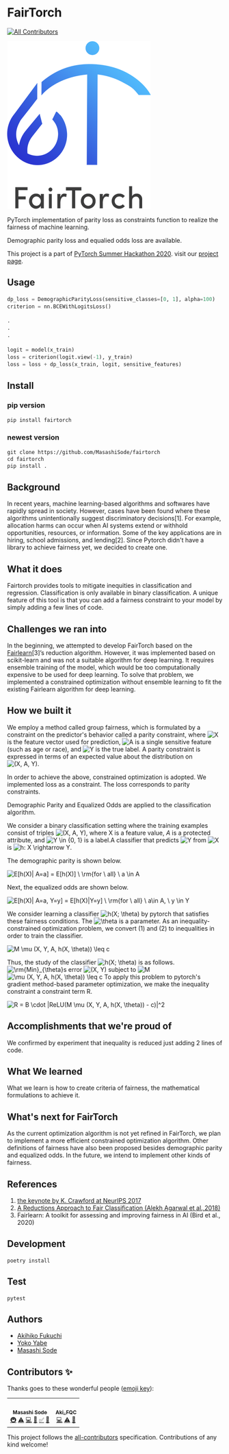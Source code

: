 # FairTorch
<!-- ALL-CONTRIBUTORS-BADGE:START - Do not remove or modify this section -->
[![All Contributors](https://img.shields.io/badge/all_contributors-2-orange.svg?style=flat-square)](#contributors-)
<!-- ALL-CONTRIBUTORS-BADGE:END -->

![FairTorchLogo](./fig/fairtorch_logo_vertical.png)

PyTorch implementation of parity loss as constraints function to realize the fairness of machine learning.

Demographic parity loss and equalied odds loss are available.

This project is a part of [PyTorch Summer Hackathon 2020](https://pytorch2020.devpost.com/). visit our [project page](https://devpost.com/software/a-qeysp1).

## Usage

```python
dp_loss = DemographicParityLoss(sensitive_classes=[0, 1], alpha=100)
criterion = nn.BCEWithLogitsLoss()

.
.
.

logit = model(x_train)
loss = criterion(logit.view(-1), y_train)
loss = loss + dp_loss(x_train, logit, sensitive_features)
```

## Install

### pip version

```text
pip install fairtorch
```

### newest version

```text
git clone https://github.com/MasashiSode/fairtorch
cd fairtorch
pip install .
```

## Background

In recent years, machine learning-based algorithms and softwares have rapidly spread in society. However, cases have been found where these algorithms unintentionally suggest discriminatory decisions[1]. For example, allocation harms can occur when AI systems extend or withhold opportunities, resources, or information. Some of the key applications are in hiring, school admissions, and lending[2]. Since Pytorch didn't have a library to achieve fairness yet, we decided to create one.

## What it does

Fairtorch provides tools to mitigate inequities in classification and regression. Classification is only available in binary classification. A unique feature of this tool is that you can add a fairness constraint to your model by simply adding a few lines of code.

## Challenges we ran into

In the beginning, we attempted to develop FairTorch based on the [Fairlearn](https://github.com/fairlearn/fairlearn)[3]’s reduction algorithm. However, it was implemented based on scikit-learn and was not a suitable algorithm for deep learning. It requires ensemble training of the model, which would be too computationally expensive to be used for deep learning. To solve that problem, we implemented a constrained optimization without ensemble learning to fit the existing Fairlearn algorithm for deep learning.

## How we built it

We employ a method called group fairness, which is formulated by a constraint on the predictor's behavior called a parity constraint, where <img src="https://latex.codecogs.com/png.latex?X" title="X" /> is the feature vector used for prediction, <img src="https://latex.codecogs.com/png.latex?A" title="A" /> is a single sensitive feature (such as age or race), and <img src="https://latex.codecogs.com/png.latex?Y" title="Y" /> is the true label. A parity constraint is expressed in terms of an expected value about the distribution on <img src="https://latex.codecogs.com/png.latex?(X,&space;A,&space;Y)" title="(X, A, Y)" />.

In order to achieve the above, constrained optimization is adopted. We implemented loss as a constraint. The loss corresponds to parity constraints.

Demographic Parity and Equalized Odds are applied to the classification algorithm.

We consider a binary classification setting where the training
examples consist of triples <img src="https://latex.codecogs.com/png.latex?(X,&space;A,&space;Y)" title="(X, A, Y)" />, where X is a feature value, $A$ is a protected attribute, and <img src="https://latex.codecogs.com/png.latex?Y&space;\in&space;{0,&space;1}" title="Y \in {0, 1}" /> is a label.A classifier that predicts <img src="https://latex.codecogs.com/png.latex?X" title="Y" /> from <img src="https://latex.codecogs.com/png.latex?X" title="X" /> is <img src="https://latex.codecogs.com/png.latex?h:&space;X&space;\rightarrow&space;Y" title="h: X \rightarrow Y" />.

The demographic parity is shown below.

<img src="https://latex.codecogs.com/png.latex?E[h(X)|&space;A=a]&space;=&space;E[h(X)]&space;\&space;\rm{for&space;\&space;all}&space;\&space;a&space;\in&space;A" title="E[h(X)| A=a] = E[h(X)] \ \rm{for \ all} \ a \in A" />

Next, the equalized odds are shown below.

<img src="https://latex.codecogs.com/png.latex?E[h(X)|&space;A=a,&space;Y=y]&space;=&space;E[h(X)|Y=y]&space;\&space;\rm{for&space;\&space;all}&space;\&space;a\in&space;A,&space;\&space;y&space;\in&space;Y" title="E[h(X)| A=a, Y=y] = E[h(X)|Y=y] \ \rm{for \ all} \ a\in A, \ y \in Y" />

We consider learning a classifier <img src="https://latex.codecogs.com/png.latex?h(X;&space;\theta)" title="h(X; \theta)" /> by pytorch that satisfies these fairness conditions.
The <img src="https://latex.codecogs.com/png.latex?\theta" title="\theta" /> is a parameter. As an inequality-constrained optimization problem, we convert (1) and (2) to inequalities in order to train the classifier.

<img src="https://latex.codecogs.com/png.latex?M&space;\mu&space;(X,&space;Y,&space;A,&space;h(X,&space;\theta))&space;\leq&space;c" title="M \mu (X, Y, A, h(X, \theta)) \leq c" />

Thus, the study of the classifier <img src="https://latex.codecogs.com/png.latex?h(X;&space;\theta)" title="h(X; \theta)" /> is as follows.
<img src="https://latex.codecogs.com/png.latex?\rm{Min}_{\theta}" title="\rm{Min}_{\theta}" />s error <img src="https://latex.codecogs.com/png.latex?(X,&space;Y)" title="(X, Y)" /> subject to <img src="https://latex.codecogs.com/png.latex?M" title="M" /> <img src="https://latex.codecogs.com/png.latex?\mu&space;(X,&space;Y,&space;A,&space;h(X,&space;\theta))&space;\leq&space;c" title="\mu (X, Y, A, h(X, \theta)) \leq c" />
To apply this problem to pytorch's gradient method-based parameter optimization, we make the inequality constraint a constraint term R.

<img src="https://latex.codecogs.com/png.latex?R&space;=&space;B&space;\cdot&space;|ReLU(M&space;\mu&space;(X,&space;Y,&space;A,&space;h(X,&space;\theta))&space;-&space;c)|^2" title="R = B \cdot |ReLU(M \mu (X, Y, A, h(X, \theta)) - c)|^2" />

## Accomplishments that we're proud of

We confirmed by experiment that inequality is reduced just adding 2 lines of code.

## What We learned

What we learn is how to create criteria of fairness, the mathematical formulations to achieve it.

## What's next for FairTorch

As the current optimization algorithm is not yet refined in FairTorch, we plan to implement a more efficient constrained optimization algorithm. Other definitions of fairness have also been proposed besides demographic parity and equalized odds. In the future, we intend to implement other kinds of fairness.

## References

1. [the keynote by K. Crawford at NeurIPS 2017](https://youtu.be/fMym_BKWQzk)
2. [A Reductions Approach to Fair Classification (Alekh Agarwal et al.,2018)](http://proceedings.mlr.press/v80/agarwal18a.html)
3. Fairlearn: A toolkit for assessing and improving fairness in AI (Bird et al., 2020)

## Development

```text
poetry install
```

## Test

```text
pytest
```

## Authors

- [Akihiko Fukuchi](https://github.com/akiFQC)
- [Yoko Yabe](https://github.com/ykt345)
- [Masashi Sode](https://github.com/MasashiSode)

## Contributors ✨

Thanks goes to these wonderful people ([emoji key](https://allcontributors.org/docs/en/emoji-key)):

<!-- ALL-CONTRIBUTORS-LIST:START - Do not remove or modify this section -->
<!-- prettier-ignore-start -->
<!-- markdownlint-disable -->
<table>
  <tr>
    <td align="center"><a href="https://www.masashisode.com"><img src="https://avatars.githubusercontent.com/u/39261814?v=4?s=100" width="100px;" alt=""/><br /><sub><b>Masashi Sode</b></sub></a><br /><a href="#infra-MasashiSode" title="Infrastructure (Hosting, Build-Tools, etc)">🚇</a> <a href="https://github.com/wbawakate/fairtorch/commits?author=MasashiSode" title="Tests">⚠️</a> <a href="https://github.com/wbawakate/fairtorch/commits?author=MasashiSode" title="Code">💻</a> <a href="#maintenance-MasashiSode" title="Maintenance">🚧</a> <a href="#tutorial-MasashiSode" title="Tutorials">✅</a> <a href="https://github.com/wbawakate/fairtorch/pulls?q=is%3Apr+reviewed-by%3AMasashiSode" title="Reviewed Pull Requests">👀</a></td>
    <td align="center"><a href="https://github.com/akiFQC"><img src="https://avatars.githubusercontent.com/u/32811500?v=4?s=100" width="100px;" alt=""/><br /><sub><b>Aki_FQC</b></sub></a><br /><a href="https://github.com/wbawakate/fairtorch/commits?author=akiFQC" title="Code">💻</a> <a href="https://github.com/wbawakate/fairtorch/commits?author=akiFQC" title="Tests">⚠️</a> <a href="#maintenance-akiFQC" title="Maintenance">🚧</a></td>
  </tr>
</table>

<!-- markdownlint-restore -->
<!-- prettier-ignore-end -->

<!-- ALL-CONTRIBUTORS-LIST:END -->

This project follows the [all-contributors](https://github.com/all-contributors/all-contributors) specification. Contributions of any kind welcome!